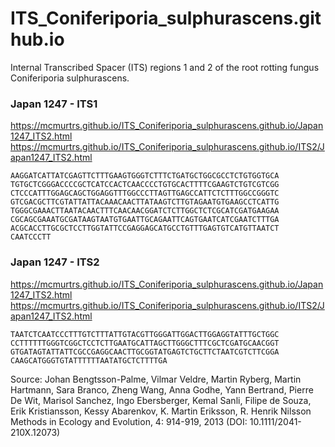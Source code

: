 # ITS_Coniferiporia_sulphurascens.github.io
Internal Transcribed Spacer (ITS) regions 1 and 2 of the root rotting fungus Coniferiporia sulphurascens.


### Japan 1247 - ITS1
https://mcmurtrs.github.io/ITS_Coniferiporia_sulphurascens.github.io/Japan1247_ITS2.html
https://mcmurtrs.github.io/ITS_Coniferiporia_sulphurascens.github.io/ITS2/Japan1247_ITS2.html

```
AAGGATCATTATCGAGTTCTTTGAAGTGGGTCTTTCTGATGCTGGCGCCTCTGTGGTGCA
TGTGCTCGGGACCCCGCTCATCCACTCAACCCCTGTGCACTTTTCGAAGTCTGTCGTCGG
CTCCCATTTGGAGCAGCTGGAGGTTTGGCCCTTAGTTGAGCCATTCTCTTTGGCCGGGTC
GTCGACGCTTCGTATTATTACAAACAACTTATAAGTCTTGTAGAATGTGAAGCCTCATTG
TGGGCGAAACTTAATACAACTTTCAACAACGGATCTCTTGGCTCTCGCATCGATGAAGAA
CGCAGCGAAATGCGATAAGTAATGTGAATTGCAGAATTCAGTGAATCATCGAATCTTTGA
ACGCACCTTGCGCTCCTTGGTATTCCGAGGAGCATGCCTGTTTGAGTGTCATGTTAATCT
CAATCCCTT  
```


### Japan 1247 - ITS2
https://mcmurtrs.github.io/ITS_Coniferiporia_sulphurascens.github.io/Japan1247_ITS2.html
https://mcmurtrs.github.io/ITS_Coniferiporia_sulphurascens.github.io/ITS2/Japan1247_ITS2.html

```
TAATCTCAATCCCTTTGTCTTTATTGTACGTTGGGATTGGACTTGGAGGTATTTGCTGGC
CCTTTTTTGGGTCGGCTCCTCTTGAATGCATTAGCTTGGGCTTTCGCTCGATGCAACGGT
GTGATAGTATTATTCGCCGAGGCAACTTGCGGTATGAGTCTGCTTCTAATCGTCTTCGGA
CAAGCATGGGTGTATTTTTTAATATGCTCTTTTGA
```

Source: Johan Bengtsson-Palme, Vilmar Veldre, Martin Ryberg, Martin Hartmann, Sara Branco, Zheng Wang, Anna Godhe, Yann Bertrand, Pierre De Wit, Marisol Sanchez, Ingo Ebersberger, Kemal Sanli, Filipe de Souza, Erik Kristiansson, Kessy Abarenkov, K. Martin Eriksson, R. Henrik Nilsson Methods in Ecology and Evolution, 4: 914-919, 2013 (DOI: 10.1111/2041-210X.12073)
